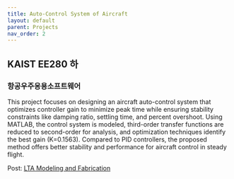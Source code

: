 ```yaml
---
title: Auto-Control System of Aircraft
layout: default
parent: Projects
nav_order: 2
---
```


## KAIST EE280 하
### 항공우주응용소프트웨어  

This project focuses on designing an aircraft auto-control system that optimizes controller gain to minimize peak time while ensuring stability constraints like damping ratio, settling time, and percent overshoot. Using MATLAB, the control system is modeled, third-order transfer functions are reduced to second-order for analysis, and optimization techniques identify the best gain (K=0.1563). Compared to PID controllers, the proposed method offers better stability and performance for aircraft control in steady flight.  

Post: [LTA Modeling and Fabrication](https://github.com/seoyoonkims/seoyoonkims.github.io/blob/main/docs/pdf/https://github.com/seoyoonkims/seoyoonkims.github.io/blob/main/docs/pdf/Individual%20Design%20Report_20210097_%EA%B9%80%EC%84%9C%EC%9C%A4.pdf)  
